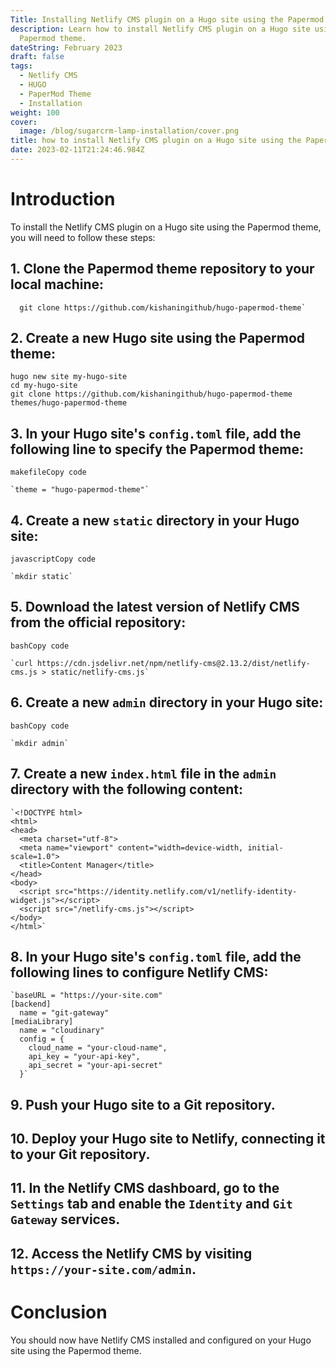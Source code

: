 ```yaml
---
Title: Installing Netlify CMS plugin on a Hugo site using the Papermod theme
description: Learn how to install Netlify CMS plugin on a Hugo site using the
  Papermod theme.
dateString: February 2023
draft: false
tags:
  - Netlify CMS
  - HUGO
  - PaperMod Theme
  - Installation
weight: 100
cover:
  image: /blog/sugarcrm-lamp-installation/cover.png
title: how to install Netlify CMS plugin on a Hugo site using the Papermod theme
date: 2023-02-11T21:24:46.984Z
---
```

# Introduction
To install the Netlify CMS plugin on a Hugo site using the Papermod theme, you will need to follow these steps:

## 1.  Clone the Papermod theme repository to your local machine:
    
 ``` 
   git clone https://github.com/kishaningithub/hugo-papermod-theme` 
 ```

## 2.  Create a new Hugo site using the Papermod theme:
    
      
    hugo new site my-hugo-site
    cd my-hugo-site
    git clone https://github.com/kishaningithub/hugo-papermod-theme themes/hugo-papermod-theme 
    
## 3.  In your Hugo site's `config.toml` file, add the following line to specify the Papermod theme:
    
    makefileCopy code
    
    `theme = "hugo-papermod-theme"` 
    
## 4.  Create a new `static` directory in your Hugo site:
    
    javascriptCopy code
    
    `mkdir static` 
    
## 5.  Download the latest version of Netlify CMS from the official repository:
    
    bashCopy code
    
    `curl https://cdn.jsdelivr.net/npm/netlify-cms@2.13.2/dist/netlify-cms.js > static/netlify-cms.js` 
    
## 6.  Create a new `admin` directory in your Hugo site:
    
    bashCopy code
    
    `mkdir admin` 
    
## 7.  Create a new `index.html` file in the `admin` directory with the following content:
    
       
    `<!DOCTYPE html>
    <html>
    <head>
      <meta charset="utf-8">
      <meta name="viewport" content="width=device-width, initial-scale=1.0">
      <title>Content Manager</title>
    </head>
    <body>
      <script src="https://identity.netlify.com/v1/netlify-identity-widget.js"></script>
      <script src="/netlify-cms.js"></script>
    </body>
    </html>` 
    
## 8.  In your Hugo site's `config.toml` file, add the following lines to configure Netlify CMS:
    
       
    `baseURL = "https://your-site.com"
    [backend]
      name = "git-gateway"
    [mediaLibrary]
      name = "cloudinary"
      config = {
        cloud_name = "your-cloud-name",
        api_key = "your-api-key",
        api_secret = "your-api-secret"
      }` 
    
## 9.  Push your Hugo site to a Git repository.
    
## 10.  Deploy your Hugo site to Netlify, connecting it to your Git repository.
    
## 11.  In the Netlify CMS dashboard, go to the `Settings` tab and enable the `Identity` and `Git Gateway` services.
    
## 12.  Access the Netlify CMS by visiting `https://your-site.com/admin`.
    
# Conclusion
You should now have Netlify CMS installed and configured on your Hugo site using the Papermod theme.